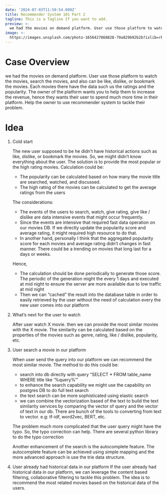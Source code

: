 ```yaml
---
date: '2024-07-03T11:50:54.000Z'
title: Recommender System 101 Part 2
tagline: This is a Tagline If you want to add.
preview: >-
  we had the movies on demand platform. User use those platform to watch the movies, search the movies, and also can be like, dislike, or bookmark the movies. Each movies there have the data such us the ratings and the popularity. The owner of the platform wants you to help them to increase the revenue, hence they wants their user to spend much more time in their platform. 
image: >-
  https://images.unsplash.com/photo-1656427868828-79a829b92b2b?ixlib=rb-1.2.1&ixid=MnwxMjA3fDB8MHxwaG90by1wYWdlfHx8fGVufDB8fHx8&auto=format&fit=crop&w=1332&q=80
---
```


# Case Overview
we had the movies on demand platform. User use those platform to watch the movies, search the movies, and also can be like, dislike, or bookmark the movies. Each movies there have the data such us the ratings and the popularity. The owner of the platform wants you to help them to increase the revenue, hence they wants their user to spend much more time in their platform. Help the owner to use recommender system to tackle their problem.

# Idea
1. Cold start
    
    The new user supposed to be he didn’t have historical actions such as like, dislike, or bookmark the movies. So, we might didn’t know everything about the user. The solution is to provide the most popular or the high rating movies. Calculation could be:
    
    - The popularity can be calculated based on how many the movie title are searched, watched, and discussed.
    - The high rating of the movies can be calculated to get the average ratings from the users
    
    The considerations: 
    
    - The events of the users to search, watch, give rating, give like / dislike are data intensive events that might occur frequently.
    - Since the events are intensive that required fast data operation on our movies DB. If we directly update the popularity score and average rating, it might required high resource to do that.
    - In another hand, personally I think that the aggregated popularity score for each movies and average rating didn’t changes in fast manner. There could be a trending on movies that long last for a days or weeks.
    
    Hence,
    
    - The calculation should be done periodically to generate those score. The periodic of the generation might the every 1 days and executed at mid night to ensure the server are more available due to low traffic at mid night
    - Then we can “cached” the result into the database table in order to easily retrieved by the user without the need of calculation every the new user comes into our platform
2. What’s next for the user to watch
    
    After user watch X movie. then we can provide the most similar movies with the X movie. The similarity can be calculated based on the properties of the movies such as genre, rating, like / dislike, popularity, etc. 
    
3. User search a movie in our platform 
    
    When user send the query into our platform we can recommend the most similar movie. The method to do this could be:
    
    - search into db directly with query “SELECT * FROM table_name WHERE title like ‘%query%’”
    - to enhance the search capability we might use the capability on postgres DB to do full text search
    - the text search can be more sophisticated using elastic search
    - we can combine the vectorization based of the text to build the text similarity services by comparing the vector of query and the vector of text in our db. There are bunch of the tools to converting from text to vector. e.g: tf-idf, word2vec, BERT, etc.
    
    The problem much more complicated that the user query might have the typo. So, the typo correction can help. There are several python library to do the typo correction
    
    Another enhancement of the search is the autocomplete feature. The autocomplete feature can be achieved using simple mapping and the more advanced approach is use the trie data structure.
    
4. User already had historical data in our platform
If the user already had historical data in our platform, we can leverage the content based filtering, collaborative filtering to tackle this problem. The idea is to recommend the most related movies based on the historical data of the users.